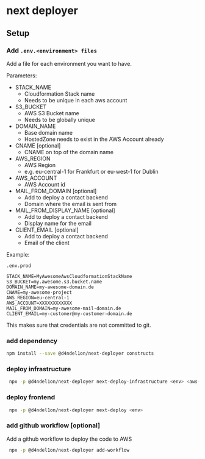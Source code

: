 # next deployer

## Setup

### Add `.env.<environment> files`

Add a file for each environment you want to have.

Parameters:
* STACK_NAME
  * Cloudformation Stack name
  * Needs to be unique in each aws account
* S3_BUCKET
  * AWS S3 Bucket name 
  * Needs to be globally unique
* DOMAIN_NAME
  * Base domain name
  * HostedZone needs to exist in the AWS Account already
* CNAME [optional]
  * CNAME on top of the domain name
* AWS_REGION
  * AWS Region
  * e.g. eu-central-1 for Frankfurt or eu-west-1 for Dublin
* AWS_ACCOUNT
  * AWS Account id
* MAIL_FROM_DOMAIN [optional]
  * Add to deploy a contact backend
  * Domain where the email is sent from
* MAIL_FROM_DISPLAY_NAME [optional]
  * Add to deploy a contact backend
  * Display name for the email
* CLIENT_EMAIL [optional]
  * Add to deploy a contact backend
  * Email of the client

Example:

`.env.prod`
```
STACK_NAME=MyAwesomeAwsCloudformationStackName
S3_BUCKET=my.awesome.s3.bucket.name
DOMAIN_NAME=my-awesome-domain.de
CNAME=my-awesome-project
AWS_REGION=eu-central-1
AWS_ACCOUNT=XXXXXXXXXXXX
MAIL_FROM_DOMAIN=my-awesome-mail-domain.de
CLIENT_EMAIL=my-customer@my-customer-domain.de
```

This makes sure that credentials are not committed to git.

### add dependency
```bash
npm install --save @d4ndel1on/next-deployer constructs
```

### deploy infrastructure
```bash
 npx -p @d4ndel1on/next-deployer next-deploy-infrastructure <env> <aws-profile>
```

### deploy frontend
```bash
 npx -p @d4ndel1on/next-deployer next-deploy <env>
```

### add github workflow [optional]

Add a github workflow to deploy the code to AWS
```bash
 npx -p @d4ndel1on/next-deployer add-workflow
```